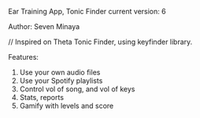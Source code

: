 Ear Training App, Tonic Finder
current version: 6

Author: Seven Minaya



// Inspired on Theta Tonic Finder, using keyfinder library.

Features:
1. Use your own audio files
2. Use your Spotify playlists
3. Control vol of song, and vol of keys
4. Stats, reports
5. Gamify with levels and score
